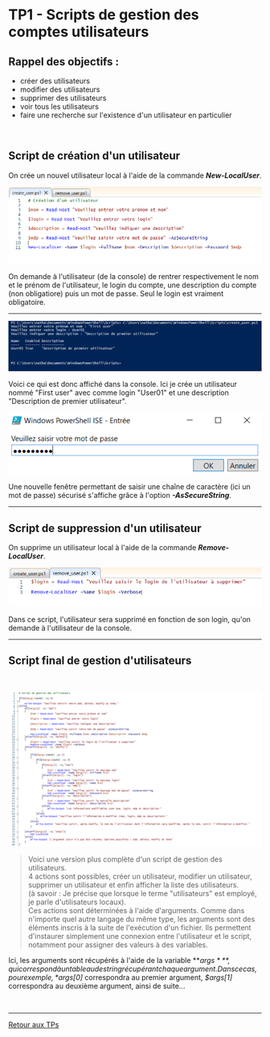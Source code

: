 # TP1 - Scripts de gestion des comptes utilisateurs

## Rappel des objectifs :

- créer des utilisateurs
- modifier des utilisateurs
- supprimer des utilisateurs
- voir tous les utilisateurs
- faire une recherche sur l'existence d'un utilisateur en particulier

<br>

## Script de création d'un utilisateur

On crée un nouvel utilisateur local à l'aide de la commande ***New-LocalUser***.

<p align="center">
  <img  src="../../pictures/create_user.PNG" name="Création d'un utilisateur">
</p>

On demande à l'utilisateur (de la console) de rentrer respectivement le nom et le prénom de l'utilisateur, le login du compte, une description du compte (non obligatiore) puis un mot de passe. Seul le login est vraiment obligatoire.

---

<p align="center">
  <img  src="../../pictures/create_user_console.PNG" name="Affichage console">
</p>

Voici ce qui est donc affiché dans la console. Ici je crée un utilisateur nommé "First user" avec comme login "User01" et une description "Description de premier utilisateur".

<p align="center">
  <img  src="../../pictures/mdp_securise.PNG" name="évolution des shells">
</p>

Une nouvelle fenêtre permettant de saisir une chaîne de caractère (ici un mot de passe) sécurisé s'affiche grâce à l'option ***-AsSecureString***.

---

## Script de suppression d'un utilisateur

On supprime un utilisateur local à l'aide de la commande ***Remove-LocalUser***.

<p align="center">
  <img  src="../../pictures/remove_user.PNG" name="évolution des shells">
</p>

Dans ce script, l'utilisateur sera supprimé en fonction de son login, qu'on demande à l'utilisateur de la console.

---

## Script final de gestion d'utilisateurs  

<br>

<p align="center">
  <img  src="../../pictures/script_users.PNG" name="évolution des shells">
</p>

>Voici une version plus complète d'un script de gestion des utilisateurs.  
4 actions sont possibles, créer un utilisateur, modifier un utilisateur, supprimer un utilisateur et enfin afficher la liste des utilisateurs.  
(à savoir : Je précise que lorsque le terme "utilisateurs" est employé, je parle d'utilisateurs locaux).  
Ces actions sont déterminées à l'aide d'arguments. Comme dans n'importe quel autre langage du même type, les arguments sont des éléments inscris à la suite de l'exécution d'un fichier. Ils permettent d'instaurer simplement une connexion entre l'utilisateur et le script, notamment pour assigner des valeurs à des variables.

Ici, les arguments sont récupérés à l'aide de la variable ***$args***, qui correspond à un tableau de string récupérant chaque argument. Dans ce cas, pour exemple, *$args[0]* correspondra au premier argument, *$args[1]* correspondra au deuxième argument, ainsi de suite...

<br>

---
[Retour aux TPs](https://github.com/NatSch45/linux/blob/master/Powershell/pages/tps/tp.md)
